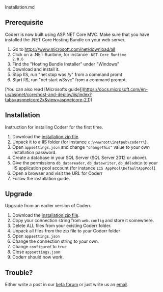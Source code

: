 Installation.md


## Prerequisite

Coderr is now built using ASP.NET Core MVC. Make sure that you have installed the .NET Core Hosting Bundle on your web server.

1. Go to https://www.microsoft.com/net/download/all
2. Click on a .NET Runtime, for instance <code>.NET Core Runtime 2.0.6</code>
3. Find the "Hosting Bundle Installer" under "Windows"
4. Download and install it.
5. Stop IIS, run "net stop was /y" from a command promt
6. Start IIS, run "net start w3svc" from a command prompt.

[You can also read \[Microsofts guide]](https://docs.microsoft.com/en-us/aspnet/core/host-and-deploy/iis/index?tabs=aspnetcore2x&view=aspnetcore-2.1))


## Installation

Instruction for installing Coderr for the first time.

1. Download the [installation zip file](http://194.14.207.18/Coderr.CommunityServer.2.0-beta01.zip).
2. Unpack it to a IIS folder (for instance `c:\wwwroot\inetpub\coderr\`).
3. Open `appsettings.json` and change `"changeThis"` value to your own installation password.
4. Create a database in your SQL Server (SQL Server 2012 or above).
5. Give the permissions `db_datareader`, `db_datawriter`, `db_ddladmin` to your IIS application pool account (for instance `IIS AppPool\DefaultAppPool`).
6. Open a browser and visit the URL for Coderr
7. Follow the installation guide.

## Upgrade

Upgrade from an earlier version of Coderr.

1. Download the [installation zip file](http://194.14.207.18/Coderr.CommunityServer.2.0-beta01.zip).
2. Copy your connection string from `web.config` and store it somewhere.
3. Delete ALL files from your existing Coderr folder.
4. Unpack all files from the zip file to your Coderr folder
5. Open `appsettings.json`
6. Change the connection string to your own.
7. Change `configured` to `true`
8. Close `appsettings.json`
9. Coderr should now work.

## Trouble?

Either write a post in our [beta forum](https://discuss.coderr.io/c/tech-preview) or just write us an [email](mailto:hello@coderr.io).